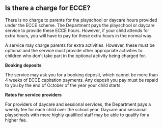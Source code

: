 ##  Is there a charge for ECCE?

There is no charge to parents for the playschool or daycare hours provided
under the ECCE scheme. The Department pays the playschool or daycare service
to provide these ECCE hours. However, if your child attends for extra hours,
you will have to pay for these extra hours in the normal way.

A service may charge parents for extra activities. However, these must be
optional and the service must provide other appropriate activities to children
who don’t take part in the optional activity being charged for.

**Booking deposits**

The service may ask you for a booking deposit, which cannot be more than 4
weeks of ECCE capitation payments. Any deposit you pay must be repaid to you
by the end of October of the year your child starts.

**Rates for service providers**

For providers of daycare and sessional services, the Department pays a weekly
fee for each child over the school year. Daycare and sessional playschools
with more highly qualified staff may be able to qualify for a higher fee.
